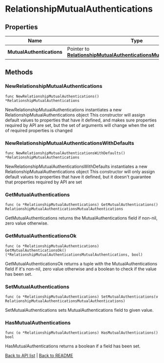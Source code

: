 # RelationshipMutualAuthentications

## Properties

Name | Type | Description | Notes
------------ | ------------- | ------------- | -------------
**MutualAuthentications** | Pointer to [**RelationshipMutualAuthenticationsMutualAuthentications**](RelationshipMutualAuthenticationsMutualAuthentications.md) |  | [optional] 

## Methods

### NewRelationshipMutualAuthentications

`func NewRelationshipMutualAuthentications() *RelationshipMutualAuthentications`

NewRelationshipMutualAuthentications instantiates a new RelationshipMutualAuthentications object
This constructor will assign default values to properties that have it defined,
and makes sure properties required by API are set, but the set of arguments
will change when the set of required properties is changed

### NewRelationshipMutualAuthenticationsWithDefaults

`func NewRelationshipMutualAuthenticationsWithDefaults() *RelationshipMutualAuthentications`

NewRelationshipMutualAuthenticationsWithDefaults instantiates a new RelationshipMutualAuthentications object
This constructor will only assign default values to properties that have it defined,
but it doesn't guarantee that properties required by API are set

### GetMutualAuthentications

`func (o *RelationshipMutualAuthentications) GetMutualAuthentications() RelationshipMutualAuthenticationsMutualAuthentications`

GetMutualAuthentications returns the MutualAuthentications field if non-nil, zero value otherwise.

### GetMutualAuthenticationsOk

`func (o *RelationshipMutualAuthentications) GetMutualAuthenticationsOk() (*RelationshipMutualAuthenticationsMutualAuthentications, bool)`

GetMutualAuthenticationsOk returns a tuple with the MutualAuthentications field if it's non-nil, zero value otherwise
and a boolean to check if the value has been set.

### SetMutualAuthentications

`func (o *RelationshipMutualAuthentications) SetMutualAuthentications(v RelationshipMutualAuthenticationsMutualAuthentications)`

SetMutualAuthentications sets MutualAuthentications field to given value.

### HasMutualAuthentications

`func (o *RelationshipMutualAuthentications) HasMutualAuthentications() bool`

HasMutualAuthentications returns a boolean if a field has been set.


[Back to API list](../README.md#documentation-for-api-endpoints) | [Back to README](../README.md)
